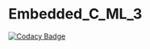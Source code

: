# Embedded_C_ML_3
[![Codacy Badge](https://api.codacy.com/project/badge/Grade/2431f803b7cb4f83aea854196bd70816)](https://app.codacy.com/manual/divyang-25-10/Embedded_C_ML_3?utm_source=github.com&utm_medium=referral&utm_content=divyang-25-10/Embedded_C_ML_3&utm_campaign=Badge_Grade_Dashboard)